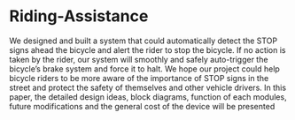 # Riding-Assistance
We designed and built a system that could automatically detect the STOP signs ahead the bicycle and
alert the rider to stop the bicycle. If no action is taken by the rider, our system will smoothly and safely
auto-trigger the bicycle’s brake system and force it to halt. We hope our project could help bicycle riders
to be more aware of the importance of STOP signs in the street and protect the safety of themselves
and other vehicle drivers. In this paper, the detailed design ideas, block diagrams, function of each
modules, future modifications and the general cost of the device will be presented
